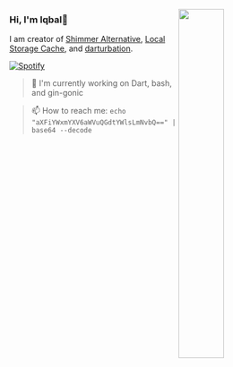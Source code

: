 <a href="#"><img src="https://res.cloudinary.com/dsj3e4obt/image/upload/v1752468472/Screenshot_2025-07-14_110900-removebg-preview_cb82ik.png" align="right" width="40%"></a>

### Hi, I'm Iqbal👋
I am creator of [Shimmer Alternative](https://pub.dev/packages/shimmer_alternative), [Local Storage Cache](https://pub.dev/packages/local_storage_cache), and [darturbation](https://github.com/mathtechstudio/darturbation).

[![Spotify](https://novatorem.bgstatic.vercel.app/api/spotify)](https://open.spotify.com/user/312jhimd3fjv2utzftuayfkl7bwa?si=642852a91dff4288)

> 🔭 I'm currently working on Dart, bash, and gin-gonic

> 📫 How to reach me: `echo "aXFiYWxmYXV6aWVuQGdtYWlsLmNvbQ==" | base64 --decode`
